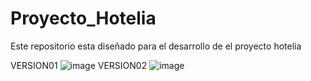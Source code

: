 # Proyecto_Hotelia
Este repositorio esta diseñado para el desarrollo de el proyecto hotelia

VERSION01
![image](https://user-images.githubusercontent.com/107563311/199155385-283e9e12-781f-47c1-ab4f-e7e8d7cde2b1.png)
VERSION02
![image](https://user-images.githubusercontent.com/107563311/199155545-8fdd3c93-b51d-4223-be0f-c514c6d73e32.png)
